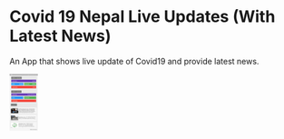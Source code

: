 # Covid 19 Nepal Live Updates (With Latest News)

An App that shows live update of Covid19 and provide latest news.

<img src="https://github.com/ramanic/Covid-19-Live-Update-With-Latest-News-Nepal-/raw/master/scrnshot.jpg" height='100px' width='50px'>
